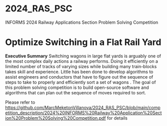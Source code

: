 # 2024_RAS_PSC
INFORMS 2024 Railway Applications Section Problem Solving Competition

# Optimize Switching in a Flat Rail Yard

**Executive Summary**
Switching wagons in large flat yards is arguably one of the most complex daily actions a railway performs.  Doing it efficiently on a limited number of tracks of varying sizes while building many train-blocks takes skill and experience.
Little has been done to develop algorithms to assist engineers and conductors that have to figure out the sequence of steps to take to properly and efficiently sort a set of wagons .
The goal of this problem solving competition is to build open-source software and algorithms that can plan out the sequence of moves required to sort.

Please refer to https://github.com/MarcMeketonVillanova/2024_RAS_PSC/blob/main/competition_description/2024%20INFORMS%20Railway%20Application%20Section%20Problem%20Solving%20Competition.pdf for details
